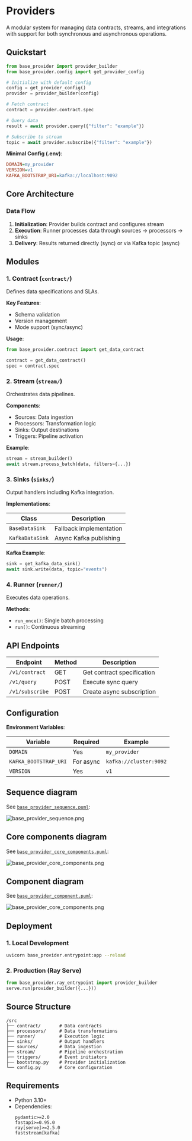 # Providers

A modular system for managing data contracts, streams, and integrations with support for both synchronous and asynchronous operations.

## Quickstart

```python
from base_provider import provider_builder
from base_provider.config import get_provider_config

# Initialize with default config
config = get_provider_config()
provider = provider_builder(config)

# Fetch contract
contract = provider.contract.spec

# Query data
result = await provider.query({"filter": "example"})

# Subscribe to stream
topic = await provider.subscribe({"filter": "example"})
```

**Minimal Config (.env)**:
```ini
DOMAIN=my_provider
VERSION=v1
KAFKA_BOOTSTRAP_URI=kafka://localhost:9092
```

## Core Architecture

### Data Flow
1. **Initialization**: Provider builds contract and configures stream
2. **Execution**: Runner processes data through sources → processors → sinks
3. **Delivery**: Results returned directly (sync) or via Kafka topic (async)

## Modules

### 1. Contract (`contract/`)
Defines data specifications and SLAs.

**Key Features**:
- Schema validation
- Version management
- Mode support (sync/async)

**Usage**:
```python
from base_provider.contract import get_data_contract

contract = get_data_contract()
spec = contract.spec
```

### 2. Stream (`stream/`)
Orchestrates data pipelines.

**Components**:
- Sources: Data ingestion
- Processors: Transformation logic
- Sinks: Output destinations
- Triggers: Pipeline activation

**Example**:
```python
stream = stream_builder()
await stream.process_batch(data, filters={...})
```

### 3. Sinks (`sinks/`)
Output handlers including Kafka integration.

**Implementations**:

| Class | Description |
|-------|-------------|
| `BaseDataSink` | Fallback implementation |
| `KafkaDataSink` | Async Kafka publishing |

**Kafka Example**:
```python
sink = get_kafka_data_sink()
await sink.write(data, topic="events")
```

### 4. Runner (`runner/`)
Executes data operations.

**Methods**:
- `run_once()`: Single batch processing
- `run()`: Continuous streaming

## API Endpoints

| Endpoint | Method | Description |
|----------|--------|-------------|
| `/v1/contract` | GET | Get contract specification |
| `/v1/query` | POST | Execute sync query |
| `/v1/subscribe` | POST | Create async subscription |

## Configuration

**Environment Variables**:

| Variable                              | Required | Example |
|---------------------------------------|--------|-------------|
| `DOMAIN`                              | Yes | `my_provider` |
| `KAFKA_BOOTSTRAP_URI`                 | For async | `kafka://cluster:9092` |
| `VERSION`                                    | Yes | `v1` |

## Sequence diagram

See [`base_provider_sequence.puml`](images/diagrams/base_provider/base_provider_sequence.puml):

![base_provider_sequence.png](images/diagrams/base_provider/base_provider_sequence.png)

## Core components diagram

See [`base_provider_core_components.puml`](images/diagrams/base_provider/base_provider_core_components.puml):

![base_provider_core_components.png](images/diagrams/base_provider/base_provider_core_components.png)

## Component diagram

See [`base_provider_component.puml`](images/diagrams/base_provider/base_provider_component.puml):

![base_provider_core_components.png](images/diagrams/base_provider/base_provider_component.png)

## Deployment

### 1. Local Development
```bash
uvicorn base_provider.entrypoint:app --reload
```

### 2. Production (Ray Serve)
```python
from base_provider.ray_entrypoint import provider_builder
serve.run(provider_builder({...}))
```

## Source Structure
```
/src
├── contract/       # Data contracts
├── processors/     # Data transformations
├── runner/         # Execution logic
├── sinks/          # Output handlers
├── sources/        # Data ingestion
├── stream/         # Pipeline orchestration
├── triggers/       # Event initiators
├── bootstrap.py    # Provider initialization
└── config.py       # Core configuration
```

## Requirements
- Python 3.10+
- Dependencies:
  ```text
  pydantic>=2.0
  fastapi>=0.95.0
  ray[serve]>=2.5.0
  faststream[kafka]
  ```